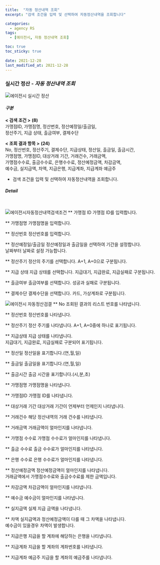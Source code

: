 ```yaml
---
title:  "자동 정산내역 조회"
excerpt: "검색 조건을 입력 및 선택하여 자동정산내역을 조회합니다"

categories:
  - agency RS
tags:
  - [에이전시, 자동 정산내역 조회]

toc: true
toc_sticky: true
 
date: 2021-12-28
last_modified_at: 2021-12-28
---
```

### 실시간 정산 - *자동 정산내역 조회*
![에이전시 실시간 정산](https://user-images.githubusercontent.com/95394003/147534439-6c0d90bd-fbb9-444c-a77e-9e516e833fc0.jpeg)

#### *구분* <br>
**< 검색 조건 >** **(8)**
<br>가맹점ID, 가맹점명, 정산번호, 정산예정일/출금일,<br>정산주기, 지급 상태, 출금여부, 결제수단

**< 조회 결과 항목 >** **(24)**
<br>No, 정산번호, 정산주기, 결제수단, 지급상태, 정산일, 출금일, 출금시간,<br>가맹점명, 가맹점ID, 대상거래 기간, 거래건수, 거래금액,<br>가맹점수수료, 출금수수료, 은행수수료, 정산예정금액, 차감금액,<br> 예수금, 실지급액, 차액, 지급은행, 지급계좌, 지급계좌 예금주


- 검색 조건을 입력 및 선택하여 자동정산내역을 조회합니다.


#### *Detail*
<br>

![에이전시자동정산내역검색조건](https://user-images.githubusercontent.com/95394003/147534571-65bc0c91-e1ae-4ade-9243-43167e46a88c.jpeg)
** 가맹점 ID
가맹점 ID를 입력합니다.

** 가맹점명
가맹점명을 입력합니다.

** 정산번호
정산번호를 입력합니다.

** 정산예정일/출금일
정산예정일과 출금일을 선택하여 기간을 설정합니다.<br>날짜부터 날짜로 설정 가능합니다.

** 정산주기
정산의 주기를 선택합니다. A+1, A+0으로 구분됩니다.

** 지급 상태
지급 상태를 선택합니다. 지급대기, 지급완료, 지급실패로 구분됩니다.

** 출금여부
출금여부를 선택합니다. 성공과 실패로 구분됩니다.

** 결제수단
결제수단을 선택합니다. 카드, 가상계좌로 구분됩니다.
<br>

![에이전시 자동정산검결](https://user-images.githubusercontent.com/95394003/147535506-a59a963f-9751-4343-9453-c2ce7c795282.jpeg)
** No
조회된 결과의 리스트 번호를 나타냅니다.

** 정산번호
정산번호를 나타냅니다.

** 정산주기
정산 주기를 나타냅니다. A+1, A+0중에 하나로 표기됩니다.

** 지급상태
지급 상태를 나타냅니다.<br>지급대기, 지급완료, 지급실패로 구분되어 표기됩니다.

** 정산일
정산일을 표기합니다.(연,월,일)

** 출금일
출금일을 표기합니다.(연,월,일)

** 출금시간
출금 시간을 표기합니다.(시,분,초)

** 가맹점명
가맹점명을 나타냅니다.

** 가맹점ID
가맹점 ID를 나타냅니다.

** 대상거래 기간
대상거래 기간이 언제부터 언제인지 나타냅니다.

** 거래건수
해당 정산내역의 거래 건수를 나타냅니다.

** 거래금액
거래금액이 얼마인지를 나타냅니다.

** 가맹점 수수료
가맹점 수수료가 얼마인지를 나타냅니다.

** 출금 수수료
출금 수수료가 얼마인지를 나타냅니다.

** 은행 수수료
은행 수수료가 얼마인지를 나타냅니다.

** 정산예정금액
정산예정금액이 얼마인지를 나타냅니다.<br>
거래금액에서 가맹점수수료와 출금수수료를 제한 금액입니다.

** 차감금액
차감금액이 얼마인지를 나타냅니다.

** 예수금
예수금이 얼마인지를 나타냅니다.

** 실지급액
실제 지급 금액을 나타냅니다.

** 차액
실지급액과 정산예정금액이 다를 때 그 차액을 나타냅니다.<br>
예수금이 있을경우 차액이 발생합니다.

** 지급은행
지급을 할 계좌에 해당하는 은행을 나타냅니다.

** 지급계좌
지급을 할 계좌의 계좌번호를 나타냅니다.

** 지급계좌 예금주
지급을 할 계좌의 예금주를 나타냅니다.